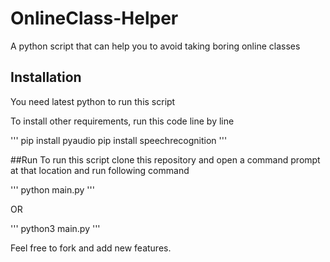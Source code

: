 # OnlineClass-Helper
A python script that can help you to avoid taking boring online classes

## Installation
You need latest python to run this script

To install other requirements, run this code line by line

'''
pip install pyaudio
pip install speechrecognition
'''

##Run
To run this script clone this repository and open a command prompt at that location and run following command

'''
python main.py
'''

OR

'''
python3 main.py
'''


Feel free to fork and add new features.
